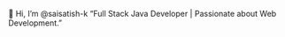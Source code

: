 👋 Hi, I’m @saisatish-k
  “Full Stack Java Developer | Passionate about Web Development.”

<!---
saisatish-k/saisatish-k is a ✨ special ✨ repository because its `README.md` (this file) appears on your GitHub profile.
You can click the Preview link to take a look at your changes.
--->

